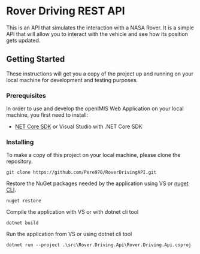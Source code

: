# Rover Driving REST API

This is an API that simulates the interaction with a NASA Rover. It is a simple API that will allow you to interact with the vehicle and see how its position gets updated.

## Getting Started

These instructions will get you a copy of the project up and running 
on your local machine for development and testing purposes. 
### Prerequisites

In order to use and develop the openIMIS Web Application on your 
local machine, you first need to install:

* [NET Core SDK](https://www.microsoft.com/net/learn/get-started-with-dotnet-tutorial) or Visual Studio with .NET Core SDK

### Installing

To make a copy of this project on your local machine, please clone the repository.

```
git clone https://github.com/Pere970/RoverDrivingAPI.git
```

Restore the NuGet packages needed by the application using VS or [nuget CLI](https://www.nuget.org/downloads).

```
nuget restore
```

Compile the application with VS or with dotnet cli tool

```
dotnet build
```

Run the application from VS or using dotnet cli tool

```
dotnet run --project .\src\Rover.Driving.Api\Rover.Driving.Api.csproj
```
